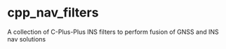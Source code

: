 # cpp_nav_filters
A collection of C-Plus-Plus INS filters to perform fusion of GNSS and INS nav solutions
